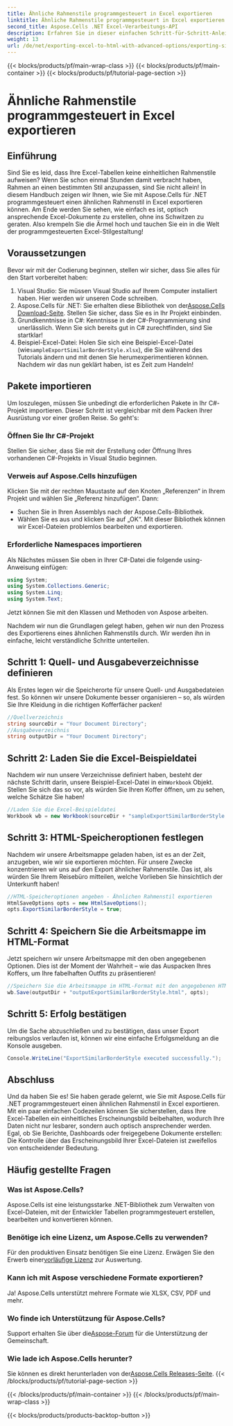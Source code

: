 ```yaml
---
title: Ähnliche Rahmenstile programmgesteuert in Excel exportieren
linktitle: Ähnliche Rahmenstile programmgesteuert in Excel exportieren
second_title: Aspose.Cells .NET Excel-Verarbeitungs-API
description: Erfahren Sie in dieser einfachen Schritt-für-Schritt-Anleitung, wie Sie mit Aspose.Cells für .NET programmgesteuert ähnliche Rahmenstile in Excel exportieren.
weight: 13
url: /de/net/exporting-excel-to-html-with-advanced-options/exporting-similar-border-style/
---
```


{{< blocks/products/pf/main-wrap-class >}}
{{< blocks/products/pf/main-container >}}
{{< blocks/products/pf/tutorial-page-section >}}

# Ähnliche Rahmenstile programmgesteuert in Excel exportieren

## Einführung
Sind Sie es leid, dass Ihre Excel-Tabellen keine einheitlichen Rahmenstile aufweisen? Wenn Sie schon einmal Stunden damit verbracht haben, Rahmen an einen bestimmten Stil anzupassen, sind Sie nicht allein! In diesem Handbuch zeigen wir Ihnen, wie Sie mit Aspose.Cells für .NET programmgesteuert einen ähnlichen Rahmenstil in Excel exportieren können. Am Ende werden Sie sehen, wie einfach es ist, optisch ansprechende Excel-Dokumente zu erstellen, ohne ins Schwitzen zu geraten. Also krempeln Sie die Ärmel hoch und tauchen Sie ein in die Welt der programmgesteuerten Excel-Stilgestaltung!
## Voraussetzungen
Bevor wir mit der Codierung beginnen, stellen wir sicher, dass Sie alles für den Start vorbereitet haben:
1. Visual Studio: Sie müssen Visual Studio auf Ihrem Computer installiert haben. Hier werden wir unseren Code schreiben.
2.  Aspose.Cells für .NET: Sie erhalten diese Bibliothek von der[Aspose.Cells Download-Seite](https://releases.aspose.com/cells/net/). Stellen Sie sicher, dass Sie es in Ihr Projekt einbinden.
3. Grundkenntnisse in C#: Kenntnisse in der C#-Programmierung sind unerlässlich. Wenn Sie sich bereits gut in C# zurechtfinden, sind Sie startklar!
4. Beispiel-Excel-Datei: Holen Sie sich eine Beispiel-Excel-Datei (wie`sampleExportSimilarBorderStyle.xlsx`), die Sie während des Tutorials ändern und mit denen Sie herumexperimentieren können.
Nachdem wir das nun geklärt haben, ist es Zeit zum Handeln!
## Pakete importieren
Um loszulegen, müssen Sie unbedingt die erforderlichen Pakete in Ihr C#-Projekt importieren. Dieser Schritt ist vergleichbar mit dem Packen Ihrer Ausrüstung vor einer großen Reise. So geht's:
### Öffnen Sie Ihr C#-Projekt
Stellen Sie sicher, dass Sie mit der Erstellung oder Öffnung Ihres vorhandenen C#-Projekts in Visual Studio beginnen.
### Verweis auf Aspose.Cells hinzufügen
Klicken Sie mit der rechten Maustaste auf den Knoten „Referenzen“ in Ihrem Projekt und wählen Sie „Referenz hinzufügen“. Dann:
- Suchen Sie in Ihren Assemblys nach der Aspose.Cells-Bibliothek.
- Wählen Sie es aus und klicken Sie auf „OK“.
Mit dieser Bibliothek können wir Excel-Dateien problemlos bearbeiten und exportieren.
### Erforderliche Namespaces importieren
Als Nächstes müssen Sie oben in Ihrer C#-Datei die folgende using-Anweisung einfügen:
```csharp
using System;
using System.Collections.Generic;
using System.Linq;
using System.Text;
```
Jetzt können Sie mit den Klassen und Methoden von Aspose arbeiten.

Nachdem wir nun die Grundlagen gelegt haben, gehen wir nun den Prozess des Exportierens eines ähnlichen Rahmenstils durch. Wir werden ihn in einfache, leicht verständliche Schritte unterteilen.
## Schritt 1: Quell- und Ausgabeverzeichnisse definieren
Als Erstes legen wir die Speicherorte für unsere Quell- und Ausgabedateien fest. So können wir unsere Dokumente besser organisieren – so, als würden Sie Ihre Kleidung in die richtigen Kofferfächer packen!
```csharp
//Quellverzeichnis
string sourceDir = "Your Document Directory";
//Ausgabeverzeichnis
string outputDir = "Your Document Directory";
```
## Schritt 2: Laden Sie die Excel-Beispieldatei
 Nachdem wir nun unsere Verzeichnisse definiert haben, besteht der nächste Schritt darin, unsere Beispiel-Excel-Datei in ein`Workbook` Objekt. Stellen Sie sich das so vor, als würden Sie Ihren Koffer öffnen, um zu sehen, welche Schätze Sie haben!
```csharp
//Laden Sie die Excel-Beispieldatei
Workbook wb = new Workbook(sourceDir + "sampleExportSimilarBorderStyle.xlsx");
```
## Schritt 3: HTML-Speicheroptionen festlegen
Nachdem wir unsere Arbeitsmappe geladen haben, ist es an der Zeit, anzugeben, wie wir sie exportieren möchten. Für unsere Zwecke konzentrieren wir uns auf den Export ähnlicher Rahmenstile. Das ist, als würden Sie Ihrem Reisebüro mitteilen, welche Vorlieben Sie hinsichtlich der Unterkunft haben!
```csharp
//HTML-Speicheroptionen angeben - Ähnlichen Rahmenstil exportieren
HtmlSaveOptions opts = new HtmlSaveOptions();
opts.ExportSimilarBorderStyle = true;
```
## Schritt 4: Speichern Sie die Arbeitsmappe im HTML-Format
Jetzt speichern wir unsere Arbeitsmappe mit den oben angegebenen Optionen. Dies ist der Moment der Wahrheit – wie das Auspacken Ihres Koffers, um Ihre fabelhaften Outfits zu präsentieren!
```csharp
//Speichern Sie die Arbeitsmappe im HTML-Format mit den angegebenen HTML-Speicheroptionen
wb.Save(outputDir + "outputExportSimilarBorderStyle.html", opts);
```
## Schritt 5: Erfolg bestätigen
Um die Sache abzuschließen und zu bestätigen, dass unser Export reibungslos verlaufen ist, können wir eine einfache Erfolgsmeldung an die Konsole ausgeben.
```csharp
Console.WriteLine("ExportSimilarBorderStyle executed successfully.");
```
## Abschluss
Und da haben Sie es! Sie haben gerade gelernt, wie Sie mit Aspose.Cells für .NET programmgesteuert einen ähnlichen Rahmenstil in Excel exportieren. Mit ein paar einfachen Codezeilen können Sie sicherstellen, dass Ihre Excel-Tabellen ein einheitliches Erscheinungsbild beibehalten, wodurch Ihre Daten nicht nur lesbarer, sondern auch optisch ansprechender werden.
Egal, ob Sie Berichte, Dashboards oder freigegebene Dokumente erstellen: Die Kontrolle über das Erscheinungsbild Ihrer Excel-Dateien ist zweifellos von entscheidender Bedeutung.
## Häufig gestellte Fragen
### Was ist Aspose.Cells?
Aspose.Cells ist eine leistungsstarke .NET-Bibliothek zum Verwalten von Excel-Dateien, mit der Entwickler Tabellen programmgesteuert erstellen, bearbeiten und konvertieren können.
### Benötige ich eine Lizenz, um Aspose.Cells zu verwenden?
Für den produktiven Einsatz benötigen Sie eine Lizenz. Erwägen Sie den Erwerb einer[vorläufige Lizenz](https://purchase.aspose.com/temporary-license/) zur Auswertung.
### Kann ich mit Aspose verschiedene Formate exportieren?
Ja! Aspose.Cells unterstützt mehrere Formate wie XLSX, CSV, PDF und mehr.
### Wo finde ich Unterstützung für Aspose.Cells?
 Support erhalten Sie über die[Aspose-Forum](https://forum.aspose.com/c/cells/9) für die Unterstützung der Gemeinschaft.
### Wie lade ich Aspose.Cells herunter?
 Sie können es direkt herunterladen von der[Aspose.Cells Releases-Seite](https://releases.aspose.com/cells/net/).
{{< /blocks/products/pf/tutorial-page-section >}}

{{< /blocks/products/pf/main-container >}}
{{< /blocks/products/pf/main-wrap-class >}}

{{< blocks/products/products-backtop-button >}}
